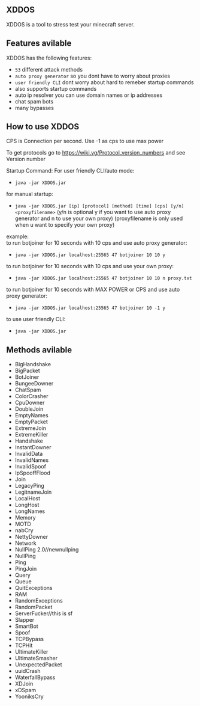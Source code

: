 ## XDDOS

XDDOS is a tool to stress test your minecraft server.

## Features avilable

XDDOS has the following features:

- `53` different attack methods
- `auto proxy generator` so you dont have to worry about proxies
- `user friendly CLI` dont worry about hard to remeber startup commands
- also supports startup commands 
- auto ip resolver you can use domain names or ip addresses
- chat spam bots
- many bypasses

## How to use XDDOS

CPS is Connection per second. Use -1 as cps to use max power

To get protocols go to https://wiki.vg/Protocol_version_numbers and see Version number

Startup Command: 
 For user friendly CLI/auto mode:
- `java -jar XDDOS.jar`  

for manual startup:
- `java -jar XDDOS.jar [ip] [protocol] [method] [time] [cps] [y/n] <proxyfilename>` (y/n is optional y if you want to use auto proxy generator and n to use your own proxy) (proxyfilename is only used when u want to specify your own proxy)

 example:  
to run botjoiner for 10 seconds with 10 cps and use auto proxy generator:
- `java -jar XDDOS.jar localhost:25565 47 botjoiner 10 10 y`  

to run botjoiner for 10 seconds with 10 cps and use your own proxy:
- `java -jar XDDOS.jar localhost:25565 47 botjoiner 10 10 n proxy.txt`  

to run botjoiner for 10 seconds with MAX POWER or CPS and use auto proxy generator:
- `java -jar XDDOS.jar localhost:25565 47 botjoiner 10 -1 y`  

to use user friendly CLI:
- `java -jar XDDOS.jar`

## Methods avilable

- BigHandshake
- BigPacket
- BotJoiner
- BungeeDowner
- ChatSpam
- ColorCrasher
- CpuDowner
- DoubleJoin
- EmptyNames
- EmptyPacket
- ExtremeJoin
- ExtremeKiller
- Handshake
- InstantDowner
- InvalidData
- InvalidNames
- InvalidSpoof
- IpSpooffFlood
- Join
- LegacyPing
- LegitnameJoin
- LocalHost
- LongHost
- LongNames
- Memory
- MOTD
- nabCry
- NettyDowner
- Network
- NullPing 2.0//newnullping
- NullPing
- Ping
- PingJoin
- Query
- Queue
- QuitExceptions
- RAM
- RandomExceptions
- RandomPacket
- ServerFucker//this is sf
- Slapper
- SmartBot
- Spoof
- TCPBypass
- TCPHit
- UltimateKiller
- UltimateSmasher
- UnexpectedPacket
- uuidCrash
- WaterfallBypass
- XDJoin
- xDSpam
- YooniksCry
